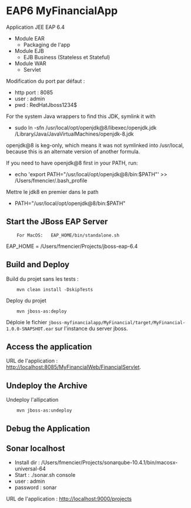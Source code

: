 # EAP6 MyFinancialApp

Application JEE EAP 6.4
- Module EAR
  - Packaging de l'app
- Module EJB
  - EJB Business (Stateless et Stateful)
- Module WAR
  - Servlet

Modification du port par défaut :
- http port : 8085
- user : admin
- pwd : RedHatJboss1234$

For the system Java wrappers to find this JDK, symlink it with
- sudo ln -sfn /usr/local/opt/openjdk@8/libexec/openjdk.jdk /Library/Java/JavaVirtualMachines/openjdk-8.jdk

openjdk@8 is keg-only, which means it was not symlinked into /usr/local,
because this is an alternate version of another formula.

If you need to have openjdk@8 first in your PATH, run:
- echo 'export PATH="/usr/local/opt/openjdk@8/bin:$PATH"' >> /Users/fmencier/.bash_profile

Mettre le jdk8 en premier dans le path
- PATH="/usr/local/opt/openjdk@8/bin:$PATH"

Start the JBoss EAP Server
-------------------------

        For MacOS:   EAP_HOME/bin/standalone.sh

EAP_HOME = /Users/fmencier/Projects/jboss-eap-6.4
 
Build and Deploy
---------------

Build du projet sans les tests :

        mvn clean install -DskipTests

Deploy du projet

        mvn jboss-as:deploy

Déploie le fichier  `jboss-myfinancialapp/MyFinancial/target/MyFinancial-1.0.0-SNAPSHOT.ear` sur l'instance du server jboss.


Access the application 
---------------------

URL de l'application : <http://localhost:8085/MyFinancialWeb/FinancialServlet>. 


Undeploy the Archive
--------------------

Undeploy l'allipcation

        mvn jboss-as:undeploy

Debug the Application
------------------------------------



Sonar localhost
------------------------------------
- Install dir : /Users/fmencier/Projects/sonarqube-10.4.1/bin/macosx-universal-64
- Start : ./sonar.sh console
- user : admin
- password : sonar

URL de l'application : <http://localhost:9000/projects>